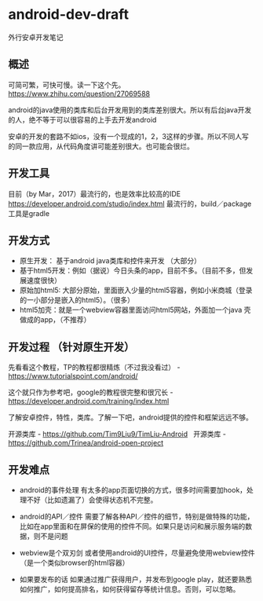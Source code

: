 # android-dev-draft

外行安卓开发笔记


## 概述

可简可繁，可快可慢。读一下这个先。 https://www.zhihu.com/question/27069588

android的java使用的类库和后台开发用到的类库差别很大。所以有后台java开发的人，绝不等于可以很容易的上手去开发android

安卓的开发的套路不如ios，没有一个现成的1，2，3这样的步骤。所以不同人写的同一款应用，从代码角度讲可能差别很大。也可能会很烂。

## 开发工具

目前（by Mar，2017）最流行的，也是效率比较高的IDE https://developer.android.com/studio/index.html
最流行的，build／package工具是gradle


## 开发方式

- 原生开发： 基于android java类库和控件来开发 （大部分）
- 基于html5开发：例如（据说）今日头条的app，目前不多。（目前不多，但发展速度很快）
- 原始加html5: 大部分原始，里面嵌入少量的html5容器，例如小米商城（登录的一小部分是嵌入的html5）。（很多）
- html5加壳：就是一个webview容器里面访问html5网站，外面加一个java 壳做成的app，（不推荐）

## 开发过程 （针对原生开发）

先看看这个教程，TP的教程都很精炼（不过我没看过） - https://www.tutorialspoint.com/android/

这个就只作为参考吧，google的教程很完整和很冗长 - https://developer.android.com/training/index.html


了解安卓控件，特性，类库。了解一下吧，android提供的控件和框架远远不够。

开源类库 - https://github.com/Tim9Liu9/TimLiu-Android  
开源类库 - https://github.com/Trinea/android-open-project


## 开发难点

- android的事件处理
有太多的app页面切换的方式，很多时间需要加hook，处理不好（比如遗漏了）会使得状态机不完整。

- android的API／控件
需要了解各种API／控件的细节，特别是做特殊的功能，比如在app里面和在屏保的使用的控件不同。如果只是访问和展示服务端的数据，则不是问题

- webview是个双刃剑
或者使用android的UI控件，尽量避免使用webview控件（是一个类似browser的html容器）

- 如果要发布的话
如果通过推广获得用户，并发布到google play，就还要熟悉如何推广，如何提高排名，如何获得留存等统计信息。否则，可以忽略。


